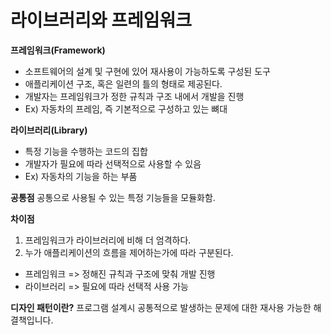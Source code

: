 # 라이브러리와 프레임워크

**프레임워크(Framework)**

- 소프트웨어의 설계 및 구현에 있어 재사용이 가능하도록 구성된 도구
- 애플리케이션 구조, 혹은 일련의 틀의 형태로 제공된다.
- 개발자는 프레임워크가 정한 규칙과 구조 내에서 개발을 진행
- Ex) 자동차의 프레임, 즉 기본적으로 구성하고 있는 뼈대

**라이브러리(Library)**
- 특정 기능을 수행하는 코드의 집합
- 개발자가 필요에 따라 선택적으로 사용할 수 있음
- Ex) 자동차의 기능을 하는 부품

**공통점**
공통으로 사용될 수 있는 특정 기능들을 모듈화함.

**차이점**

1. 프레임워크가 라이브러리에 비해 더 엄격하다.
2. 누가 애플리케이션의 흐름을 제어하는가에 따라 구분된다.

- 프레임워크 => 정해진 규칙과 구조에 맞춰 개발 진행
- 라이브러리 => 필요에 따라 선택적 사용 가능

**디자인 패턴이란?**
프로그램 설계시 공통적으로 발생하는 문제에 대한 재사용 가능한 해결책입니다.
